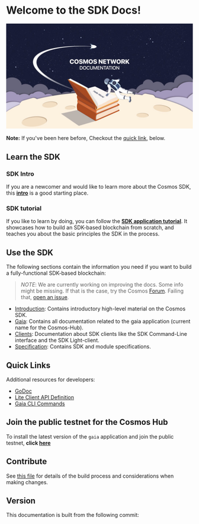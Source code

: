 # Welcome to the SDK Docs!

![cosmonaut reading the cosmos docs in space](./cosmos-docs.jpg)

**Note:** If you've been here before, Checkout the [quick link](#quick-links), below.

## Learn the SDK

### SDK Intro

If you are a newcomer and would like to learn more about the Cosmos SDK, this **[intro](./intro/README.md)** is a good starting place.

### SDK tutorial

If you like to learn by doing, you can follow the **[SDK application tutorial](https://github.com/cosmos/sdk-application-tutorial)**. It showcases how to build an SDK-based blockchain from scratch, and teaches you about the basic principles the SDK in the process.

## Use the SDK

The following sections contain the information you need if you want to build a fully-functional SDK-based blockchain:

>*NOTE*: We are currently working on improving the docs. Some info might be missing. If that is the case, try the Cosmos [Forum](https://forum.cosmos.network). Failing that, [open an issue](https://github.com/cosmos/cosmos-sdk/issues/new).

- [Introduction](./intro/README.md): Contains introductory high-level material on the Cosmos SDK.
- [Gaia](./gaia/README.md): Contains all documentation related to the gaia application (current name for the Cosmos-Hub).
- [Clients](./clients/README.md): Documentation about SDK clients like the SDK Command-Line interface and the SDK Light-client.
- [Specification](./spec/README.md): Contains SDK and module specifications.

## Quick Links

Additional resources for developers:

- [GoDoc](https://godoc.org/github.com/cosmos/cosmos-sdk)
- [Lite Client API Definition](https://cosmos.network/rpc/)
- [Gaia CLI Commands](./gaia/gaiacli.md)

## Join the public testnet for the Cosmos Hub

To install the latest version of the `gaia` application and join the public testnet, **click [here](./gaia/README.md#join-the-cosmos-hub-public-testnet)**

## Contribute

See [this file](https://github.com/cosmos/cosmos-sdk/blob/master/docs/DOCS_README.md) for details of the build process and
considerations when making changes.

## Version

This documentation is built from the following commit:
